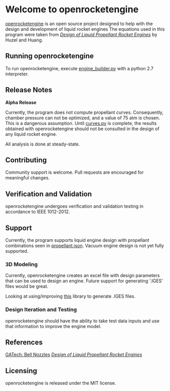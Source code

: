 # Welcome to openrocketengine

[openrocketengine](https://github.com/cmflannery/openrocketengine) is an open source project designed to help with the design and development of liquid rocket engines
The equations used in this program were taken from [_Design of Liquid Propellant Rocket Engines_](https://ntrs.nasa.gov/archive/nasa/casi.ntrs.nasa.gov/19710019929.pdf) by Huzel and Huang.

## Running openrocketengine
To run openrocketengine, execute [engine_builder.py](https://github.com/cmflannery/openrocketengine/engine_builder.py) with a python 2.7 interpreter.

## Release Notes
__Alpha Release__

Currently, the program does not compute propellant curves. Consequently, chamber pressure can not be optimized, and a value of 75 atm is chosen. This is a dangerous assumption. Until [curves.py](https://github.com/cmflannery/openrocketengine/enginebuilder/performance/curves.py) is complete, the results obtained with openrocketengine should not be consulted in the design of any liquid rocket engine.

All analysis is done at steady-state.

## Contributing
Community support is welcome. Pull requests are encouraged for meaningful changes.

## Verification and Validation
openrocketengine undergoes verification and validation testing in accordance to IEEE 1012-2012.

## Support
Currently, the program supports liquid engine design with propellant combinations seen in [propellant.json](https://github.com/cmflannery/openrocketengine/enginebuilder/propellant.json).
Vacuum engine design is not yet fully supported.

### 3D Modeling
Currently, openrocketengine creates an excel file with design parameters that can be used to design an engine. Future support for generating '.IGES' files would be great.

Looking at using/improving [this](https://pypi.python.org/pypi/pyIGES/0.0.27) library to generate .IGES files.

### Design Iteration and Testing
openrocketengine should have the ability to take test data inputs and use that information to improve the engine model.

## References
[GATech: Bell Nozzles](http://soliton.ae.gatech.edu/people/jseitzma/classes/ae6450/bell_nozzle.pdf)
[_Design of Liquid Propellant Rocket Engines_](https://ntrs.nasa.gov/archive/nasa/casi.ntrs.nasa.gov/19710019929.pdf)

## Licensing
openrocketengine is released under the MIT license.
